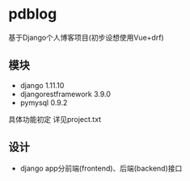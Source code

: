 # pdblog

基于Django个人博客项目(初步设想使用Vue+drf)

## 模块

- django                    1.11.10
- djangorestframework       3.9.0
- pymysql                   0.9.2

具体功能初定 详见project.txt

## 设计

- django app分前端(frontend)、后端(backend)接口
